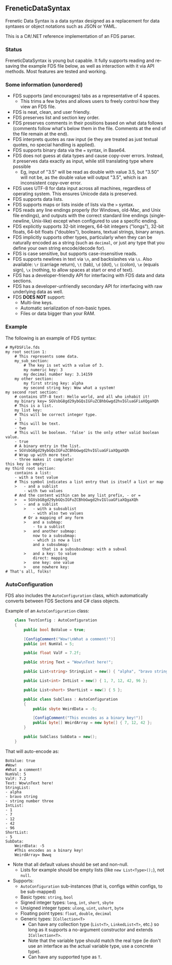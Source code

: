 FreneticDataSyntax
------------------

Frenetic Data Syntax is a data syntax designed as a replacement for data syntaxes or object notations such as JSON or YAML.

This is a C#/.NET reference implementation of an FDS parser.

### Status

FreneticDataSyntax is young but capable. It fully supports reading and re-saving the example FDS file below, as well as interaction with it via API methods. Most features are tested and working.

### Some information (unordered)

- FDS supports (and encourages) tabs as a representative of 4 spaces.
    - This trims a few bytes and allows users to freely control how they view an FDS file.
- FDS is neat, clean, and user friendly.
- FDS preserves list and section key order.
- FDS preserves comments in their positions based on what data follows (comments follow what's below them in the file. Comments at the end of the file remain at the end).
- FDS interprets quotes as raw input (ie they are treated as just textual quotes, no special handling is applied).
- FDS supports binary data via the `=` syntax, in Base64.
- FDS does not guess at data types and cause copy-over errors. Instead, it preserves data exactly as input, while still translating type where possible
    - Eg, input of "3.5" will be read as double with value 3.5, but "3.50" will not be, as the double value will output "3.5", which is an inconsistent copy-over error.
- FDS uses UTF-8 for data input across all machines, regardless of operating system. This ensures Unicode data is preserved.
- FDS supports data lists.
- FDS supports maps or lists inside of lists via the `>` syntax.
- FDS reads any line endings properly (for Windows, old-Mac, and Unix file endings), and outputs with the correct standard line endings (single-newline, Unix-like) except when configured to use a specific ending.
- FDS explicitly supports 32-bit integers, 64-bit integers ("longs"), 32-bit floats, 64-bit floats ("doubles"), booleans, textual strings, binary arrays.
- FDS implicitly supports other types, particularly when they can be naturally encoded as a string (such as `decimal`, or just any type that you define your own string encode/decode for).
- FDS is case sensitive, but supports case-insensitive reads.
- FDS supports newlines in text via `\n`, and backslashes via `\s`. Also available: `\r` (carriage return), `\t` (tab), `\d` (dot), `\c` (colon), `\e` (equals sign), `\x` (nothing, to allow spaces at start or end of text).
- FDS has a developer-friendly API for interfacing with FDS data and data sections.
- FDS has a developer-unfriendly secondary API for interfacing with raw underlying data as well.
- FDS **DOES NOT** support:
    - Multi-line keys.
    - Automatic serialization of non-basic types.
    - Files or data bigger than your RAM.

### Example

The following is an example of FDS syntax:

```fds
# MyFDSFile.fds
my root section 1:
	# This represents some data.
	my_sub_section:
		# The key is set with a value of 3.
		my numeric key: 3
		my decimal number key: 3.14159
	my other section:
		my first string key: alpha
		my second string key: Wow what a system!
my second root section:
	# contains UTF-8 text: Hello world, and all who inhabit it!
	my binary key= SGVsbG8gd29ybGQsIGFuZCBhbGwgd2hvIGluaGFiaXQgaXQh
	# This is a list.
	my list key:
	# This will be correct integer type.
	- 1
	# This will be text.
	- two
	# This will be boolean. 'false' is the only other valid boolean value.
	- true
	# A binary entry in the list.
	= SGVsbG8gd29ybGQsIGFuZCBhbGwgd2hvIGluaGFiaXQgaXQh
	# Wrap up with more text.
	- three makes it complete!
this key is empty:
my third root section:
	contains a list:
	- with a text value
	# This symbol indicates a list entry that is itself a list or map
	>	- and a sublist
		- with two values
	# And the content within can be any list prefix, - or =
	>	= SGVsbG8gd29ybGQsIGFuZCBhbGwgd2hvIGluaGFiaXQgaXQh
	>	- and a sublist
		>	- with a subsublist
			- with also two values
		# Or a mapping of any form
		>	and a submap:
			- to a sublist
		>	and another submap:
			now to a subsubmap:
			- which is now a list
			and a subsubmap:
				that is a subsubsubmap: with a subval
		>	and a key: to value
			direct: mapping
		>	one key: one value
		>	one nowhere key:
# That's all, folks!
```

### AutoConfiguration

FDS also includes the `AutoConfiguration` class, which automatically converts between FDS Sections and C# class objects.

Example of an `AutoConfiguration` class:
```cs
    class TestConfig : AutoConfiguration
    {
        public bool BoValue = true;

        [ConfigComment("Wow!\nWhat a comment!")]
        public int NumVal = 5;

        public float ValF = 7.2f;

        public string Text = "Wow\nText here!";

        public List<string> StringList = new() { "alpha", "bravo string", "string number three" };

        public List<int> IntList = new() { 1, 7, 12, 42, 96 };

        public List<short> ShortList = new() { 5 };

        public class SubClass : AutoConfiguration
        {
            public sbyte WeirdData = -5;

            [ConfigComment("This encodes as a binary key!")]
            public byte[] WeirdArray = new byte[] { 7, 12, 42 };
        }

        public SubClass SubData = new();
    }
```

That will auto-encode as:

```fds
BoValue: true
#Wow!
#What a comment!
NumVal: 5
ValF: 7.2
Text: Wow\nText here!
StringList:
- alpha
- bravo string
- string number three
IntList:
- 1
- 7
- 12
- 42
- 96
ShortList:
- 5
SubData:
    WeirdData: -5
    #This encodes as a binary key!
    WeirdArray= Bwwq
```

- Note that all default values should be set and non-null.
    - Lists for example should be empty lists (like `new List<Type>();`), not `null`.
- Supports:
    - `AutoConfiguration` sub-instances (that is, configs within configs, to be sub-mapped)
    - Basic types: `string`, `bool`
    - Signed integer types: `long`, `int`, `short`, `sbyte`
    - Unsigned integer types: `ulong`, `uint`, `ushort`, `byte`
    - Floating point types: `float`, `double`, `decimal`
    - Generic types: `ICollection<T>`
        - Can have any collection type (`List<T>`, `LinkedList<T>`, etc.) so long as it supports a no-argument constructor and extends `ICollection<T>`.
        - Note that the variable type should match the real type (ie don't use an interface as the actual variable type, use a concrete type).
        - Can have any supported type as `T`.
